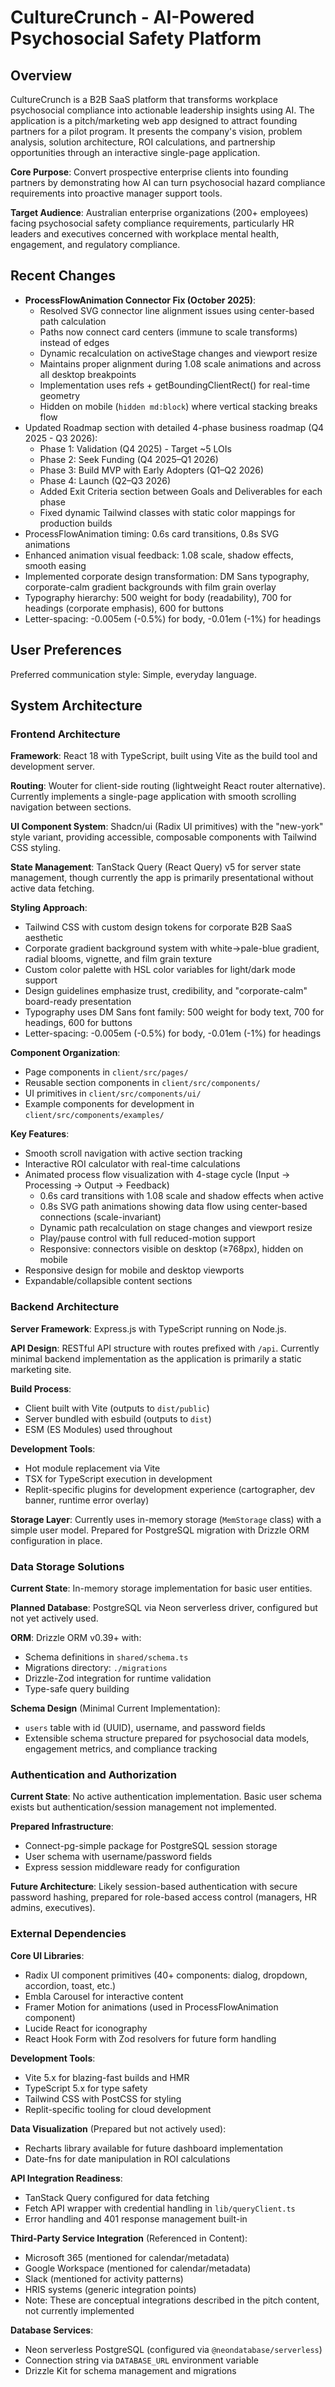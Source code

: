 # CultureCrunch - AI-Powered Psychosocial Safety Platform

## Overview

CultureCrunch is a B2B SaaS platform that transforms workplace psychosocial compliance into actionable leadership insights using AI. The application is a pitch/marketing web app designed to attract founding partners for a pilot program. It presents the company's vision, problem analysis, solution architecture, ROI calculations, and partnership opportunities through an interactive single-page application.

**Core Purpose**: Convert prospective enterprise clients into founding partners by demonstrating how AI can turn psychosocial hazard compliance requirements into proactive manager support tools.

**Target Audience**: Australian enterprise organizations (200+ employees) facing psychosocial safety compliance requirements, particularly HR leaders and executives concerned with workplace mental health, engagement, and regulatory compliance.

## Recent Changes

- **ProcessFlowAnimation Connector Fix (October 2025)**:
  - Resolved SVG connector line alignment issues using center-based path calculation
  - Paths now connect card centers (immune to scale transforms) instead of edges
  - Dynamic recalculation on activeStage changes and viewport resize
  - Maintains proper alignment during 1.08 scale animations and across all desktop breakpoints
  - Implementation uses refs + getBoundingClientRect() for real-time geometry
  - Hidden on mobile (`hidden md:block`) where vertical stacking breaks flow
- Updated Roadmap section with detailed 4-phase business roadmap (Q4 2025 - Q3 2026):
  - Phase 1: Validation (Q4 2025) - Target ~5 LOIs
  - Phase 2: Seek Funding (Q4 2025–Q1 2026)
  - Phase 3: Build MVP with Early Adopters (Q1–Q2 2026)
  - Phase 4: Launch (Q2–Q3 2026)
  - Added Exit Criteria section between Goals and Deliverables for each phase
  - Fixed dynamic Tailwind classes with static color mappings for production builds
- ProcessFlowAnimation timing: 0.6s card transitions, 0.8s SVG animations
- Enhanced animation visual feedback: 1.08 scale, shadow effects, smooth easing
- Implemented corporate design transformation: DM Sans typography, corporate-calm gradient backgrounds with film grain overlay
- Typography hierarchy: 500 weight for body (readability), 700 for headings (corporate emphasis), 600 for buttons
- Letter-spacing: -0.005em (-0.5%) for body, -0.01em (-1%) for headings

## User Preferences

Preferred communication style: Simple, everyday language.

## System Architecture

### Frontend Architecture

**Framework**: React 18 with TypeScript, built using Vite as the build tool and development server.

**Routing**: Wouter for client-side routing (lightweight React router alternative). Currently implements a single-page application with smooth scrolling navigation between sections.

**UI Component System**: Shadcn/ui (Radix UI primitives) with the "new-york" style variant, providing accessible, composable components with Tailwind CSS styling.

**State Management**: TanStack Query (React Query) v5 for server state management, though currently the app is primarily presentational without active data fetching.

**Styling Approach**: 
- Tailwind CSS with custom design tokens for corporate B2B SaaS aesthetic
- Corporate gradient background system with white→pale-blue gradient, radial blooms, vignette, and film grain texture
- Custom color palette with HSL color variables for light/dark mode support
- Design guidelines emphasize trust, credibility, and "corporate-calm" board-ready presentation
- Typography uses DM Sans font family: 500 weight for body text, 700 for headings, 600 for buttons
- Letter-spacing: -0.005em (-0.5%) for body, -0.01em (-1%) for headings

**Component Organization**:
- Page components in `client/src/pages/`
- Reusable section components in `client/src/components/`
- UI primitives in `client/src/components/ui/`
- Example components for development in `client/src/components/examples/`

**Key Features**:
- Smooth scroll navigation with active section tracking
- Interactive ROI calculator with real-time calculations
- Animated process flow visualization with 4-stage cycle (Input → Processing → Output → Feedback)
  - 0.6s card transitions with 1.08 scale and shadow effects when active
  - 0.8s SVG path animations showing data flow using center-based connections (scale-invariant)
  - Dynamic path recalculation on stage changes and viewport resize
  - Play/pause control with full reduced-motion support
  - Responsive: connectors visible on desktop (≥768px), hidden on mobile
- Responsive design for mobile and desktop viewports
- Expandable/collapsible content sections

### Backend Architecture

**Server Framework**: Express.js with TypeScript running on Node.js.

**API Design**: RESTful API structure with routes prefixed with `/api`. Currently minimal backend implementation as the application is primarily a static marketing site.

**Build Process**: 
- Client built with Vite (outputs to `dist/public`)
- Server bundled with esbuild (outputs to `dist`)
- ESM (ES Modules) used throughout

**Development Tools**:
- Hot module replacement via Vite
- TSX for TypeScript execution in development
- Replit-specific plugins for development experience (cartographer, dev banner, runtime error overlay)

**Storage Layer**: Currently uses in-memory storage (`MemStorage` class) with a simple user model. Prepared for PostgreSQL migration with Drizzle ORM configuration in place.

### Data Storage Solutions

**Current State**: In-memory storage implementation for basic user entities.

**Planned Database**: PostgreSQL via Neon serverless driver, configured but not yet actively used.

**ORM**: Drizzle ORM v0.39+ with:
- Schema definitions in `shared/schema.ts`
- Migrations directory: `./migrations`
- Drizzle-Zod integration for runtime validation
- Type-safe query building

**Schema Design** (Minimal Current Implementation):
- `users` table with id (UUID), username, and password fields
- Extensible schema structure prepared for psychosocial data models, engagement metrics, and compliance tracking

### Authentication and Authorization

**Current State**: No active authentication implementation. Basic user schema exists but authentication/session management not implemented.

**Prepared Infrastructure**:
- Connect-pg-simple package for PostgreSQL session storage
- User schema with username/password fields
- Express session middleware ready for configuration

**Future Architecture**: Likely session-based authentication with secure password hashing, prepared for role-based access control (managers, HR admins, executives).

### External Dependencies

**Core UI Libraries**:
- Radix UI component primitives (40+ components: dialog, dropdown, accordion, toast, etc.)
- Embla Carousel for interactive content
- Framer Motion for animations (used in ProcessFlowAnimation component)
- Lucide React for iconography
- React Hook Form with Zod resolvers for future form handling

**Development Tools**:
- Vite 5.x for blazing-fast builds and HMR
- TypeScript 5.x for type safety
- Tailwind CSS with PostCSS for styling
- Replit-specific tooling for cloud development

**Data Visualization** (Prepared but not actively used):
- Recharts library available for future dashboard implementation
- Date-fns for date manipulation in ROI calculations

**API Integration Readiness**:
- TanStack Query configured for data fetching
- Fetch API wrapper with credential handling in `lib/queryClient.ts`
- Error handling and 401 response management built-in

**Third-Party Service Integration** (Referenced in Content):
- Microsoft 365 (mentioned for calendar/metadata)
- Google Workspace (mentioned for calendar/metadata)
- Slack (mentioned for activity patterns)
- HRIS systems (generic integration points)
- Note: These are conceptual integrations described in the pitch content, not currently implemented

**Database Services**:
- Neon serverless PostgreSQL (configured via `@neondatabase/serverless`)
- Connection string via `DATABASE_URL` environment variable
- Drizzle Kit for schema management and migrations